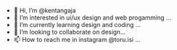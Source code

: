 - 👋 Hi, I’m @kentangaja
- 👀 I’m interested in ui/ux design and web progamming ...
- 🌱 I’m currently learning design and coding ...
- 💞️ I’m looking to collaborate on  design...
- 📫 How to reach me in instagram @toru.isi ...

<!---
kentangaja/kentangaja is a ✨ special ✨ repository because its `README.md` (this file) appears on your GitHub profile.
You can click the Preview link to take a look at your changes.
--->
